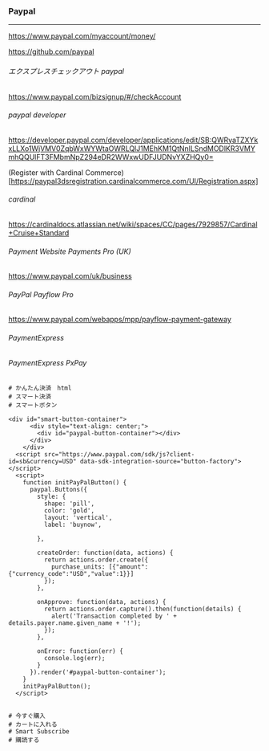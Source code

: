 ### Paypal
---
https://www.paypal.com/myaccount/money/

https://github.com/paypal

###### エクスプレスチェックアウト paypal
https://www.paypal.com/bizsignup/#/checkAccount

###### paypal developer
https://developer.paypal.com/developer/applications/edit/SB:QWRyaTZXYkxLLXo1WjVMV0ZqbWxWYWtaOWRLQlJ1MEhKM1QtNnlLSndMODlKR3VMYmhQQUlFT3FMbmNpZ294eDR2WWxwUDFJUDNvYXZHQy0=

(Register with Cardinal Commerce)[https://paypal3dsregistration.cardinalcommerce.com/UI/Registration.aspx]


###### cardinal
https://cardinaldocs.atlassian.net/wiki/spaces/CC/pages/7929857/Cardinal+Cruise+Standard


###### Payment Website Payments Pro (UK)
https://www.paypal.com/uk/business
###### PayPal Payflow Pro
https://www.paypal.com/webapps/mpp/payflow-payment-gateway
###### PaymentExpress
###### PaymentExpress PxPay


```
# かんたん決済　html
# スマート決済
# スマートボタン

<div id="smart-button-container">
      <div style="text-align: center;">
        <div id="paypal-button-container"></div>
      </div>
    </div>
  <script src="https://www.paypal.com/sdk/js?client-id=sb&currency=USD" data-sdk-integration-source="button-factory"></script>
  <script>
    function initPayPalButton() {
      paypal.Buttons({
        style: {
          shape: 'pill',
          color: 'gold',
          layout: 'vertical',
          label: 'buynow',
          
        },

        createOrder: function(data, actions) {
          return actions.order.create({
            purchase_units: [{"amount":{"currency_code":"USD","value":1}}]
          });
        },

        onApprove: function(data, actions) {
          return actions.order.capture().then(function(details) {
            alert('Transaction completed by ' + details.payer.name.given_name + '!');
          });
        },

        onError: function(err) {
          console.log(err);
        }
      }).render('#paypal-button-container');
    }
    initPayPalButton();
  </script>


```

```
# 今すぐ購入
# カートに入れる
# Smart Subscribe
# 購読する


```

```
```



```
```

```
```



```
```

```
```



```
```

```
```



```
```

```
```



```
```

```
```



